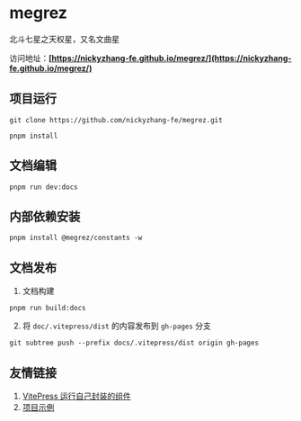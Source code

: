 # megrez

北斗七星之天权星，又名文曲星

访问地址：**[https://nickyzhang-fe.github.io/megrez/](https://nickyzhang-fe.github.io/megrez/)**

## 项目运行

```
git clone https://github.com/nickyzhang-fe/megrez.git

pnpm install
```

## 文档编辑

```
pnpm run dev:docs
```

## 内部依赖安装

```
pnpm install @megrez/constants -w
```

## 文档发布

1. 文档构建

```
pnpm run build:docs
```

2. 将 `doc/.vitepress/dist` 的内容发布到 `gh-pages` 分支

```
git subtree push --prefix docs/.vitepress/dist origin gh-pages
```

## 友情链接

1. [VitePress 运行自己封装的组件](https://blog.csdn.net/cwin8951/article/details/130803402)
2. [项目示例](https://github.com/wocwin/t-ui-plus/blob/master/package.json)
